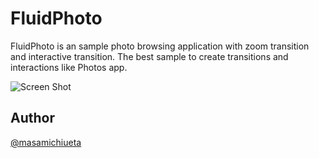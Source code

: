 # FluidPhoto
FluidPhoto is an sample photo browsing application with zoom transition and interactive transition.
The best sample to create transitions and interactions like Photos app.

![Screen Shot](https://github.com/masamichiueta/FluidPhoto/blob/master/fluidphoto.gif)

## Author
[@masamichiueta](https://twitter.com/masamichiueta)
